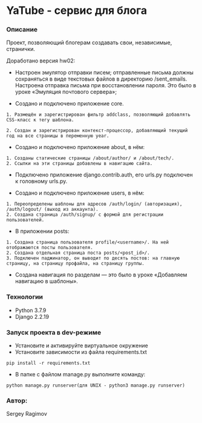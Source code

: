# YaTube - сервис для блога
### Описание
Проект, позволяющий блогерам создавать свои, независимые, странички.

Доработано версия hw02:

* Настроен эмулятор отправки писем; отправленные письма должны сохраняться в виде текстовых файлов в директорию /sent_emails. Настроена отправка письма при восстановлении пароля. Это было в уроке «Эмуляция почтового сервера»;

* Создано и подключено приложение core. 
```
1. Размещён и зарегистрирован фильтр addclass, позволяющий добавлять CSS-класс к тегу шаблона. 

2. Создан и зарегистрирован контекст-процессор, добавляющий текущий год на все страницы в переменную year.
```
* Создано и подключено приложение about, в нём:
```
1. Созданы статические страницы /about/author/ и /about/tech/.
2. Ссылки на эти страницы добавлены в навигацию сайта.
```

* Подключено приложение django.contrib.auth, его urls.py подключен к головному urls.py.

* Создано и подключено приложение users, в нём:
```
1. Переопределены шаблоны для адресов /auth/login/ (авторизация),
/auth/logout/ (выход из аккаунта).
2. Создана страница /auth/signup/ с формой для регистрации пользователей.
```

* В приложении posts:
```
1. Создана страница пользователя profile/<username>/. На ней отображаются посты пользователя. 
2. Создана отдельная страница поста posts/<post_id>/.
3. Подключен паджинатор, он выводит по десять постов: на главную страницу, на страницу профайла, на страницу группы.
```
* Создана навигация по разделам — это было в уроке «Добавляем навигацию в шаблоны».

### Технологии
* Python 3.7.9
* Django 2.2.19
### Запуск проекта в dev-режиме
* Установите и активируйте виртуальное окружение
* Установите зависимости из файла requirements.txt
```
pip install -r requirements.txt
``` 
* В папке с файлом manage.py выполните команду:
```
python manage.py runserver(для UNIX - python3 manage.py runserver)
```
### Автор:
Sergey Ragimov
